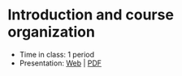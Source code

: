 # Introduction and course organization

- Time in class: 1 period
- Presentation:
  [Web](https://heig-vd-dai-course.github.io/heig-vd-dai-course/01-introduction-and-course-organization/)
  |
  [PDF](https://heig-vd-dai-course.github.io/heig-vd-dai-course/01-introduction-and-course-organization/01-introduction-and-course-organization-presentation.pdf)<!-- | [Video (in French)]() -->

